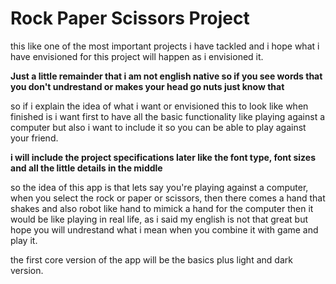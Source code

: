 # Rock Paper Scissors Project

this like one of the most important projects i have tackled and i hope what i have envisioned for this project will happen as i envisioned it.

**Just a little remainder that i am not english native so if you see words that you don't undrestand or makes your head go nuts just know that**

so if i explain the idea of what i want or envisioned this to look like when finished is i want first to have all the basic functionality like playing against a computer but also i want to include it so you can be able to play against your friend.

**i will include the project specifications later like the font type, font sizes and all the little details in the middle**

so the idea of this app is that lets say you're playing against a computer, when you select the rock or paper or scissors, then there comes a hand that shakes and also robot like hand to mimick a hand for the computer then it would be like playing in real life, as i said my english is not that great but hope you will undrestand what i mean when you combine it with game and play it.

the first core version of the app will be the basics plus light and dark version.
